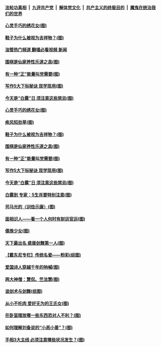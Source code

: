 ####  [法轮功真相](../../../../basic/blob/master/README.md?t=09080501) &nbsp;|&nbsp; [九评共产党](../../../../9ping.md/blob/master/README.md?t=09080501) &nbsp;|&nbsp; [解体党文化](../../../../jtdwh.md/blob/master/README.md?t=09080501)  &nbsp;|&nbsp; [共产主义的终极目的](../../../../gczydzjmd.md/blob/master/README.md?t=09080501) &nbsp;|&nbsp; [魔鬼在统治我们的世界](../../../../mgztzwmdsj.md/blob/master/README.md?t=09080501) 

#### [心灵手巧的绣花女(图)](../pages/p7/1015583.md?t=09080501) 

#### [鞋子为什么被视为吉祥物？(图)](../pages/p7/1015831.md?t=09080501) 

#### [油管热门频道 翻墙必看视频 新闻](http://45.76.130.85:81/youtube.html?09080501)

#### [围棋是仙家养性乐道之具(图)](../pages/p7/1016071.md?t=09080501) 

#### [有一种“正”能量叫党需要(图)](../pages/p7/1016084.md?t=09080501) 

#### [写作5大下标秘诀 现学现用(图)](../pages/p7/1015892.md?t=09080501) 

#### [今天是“白露”日 须注意这些禁忌(图)](../pages/p7/1016041.md?t=09080501) 

#### [心灵手巧的绣花女(图)](../pages/p7/1015583.md?t=09080501) 

#### [疾风知劲草(图)](../pages/p7/1015982.md?t=09080501) 

#### [鞋子为什么被视为吉祥物？(图)](../pages/p7/1015831.md?t=09080501) 

#### [围棋是仙家养性乐道之具(图)](../pages/p7/1016071.md?t=09080501) 

#### [有一种“正”能量叫党需要(图)](../pages/p7/1016084.md?t=09080501) 

#### [写作5大下标秘诀 现学现用(图)](../pages/p7/1015892.md?t=09080501) 

#### [今天是“白露”日 须注意这些禁忌(图)](../pages/p7/1016041.md?t=09080501) 

#### [白露到 专家：5生肖要特别注意(图)](../pages/p7/1016030.md?t=09080501) 

#### [司马光的〈训俭示康〉(图)](../pages/p7/1014861.md?t=09080501) 

#### [面相识人——看一个人何时有财运官运(图)](../pages/p7/1013353.md?t=09080501) 

#### [傣族少女(图)](../pages/p7/1015582.md?t=09080501) 

#### [天下最出名 盛唐剑舞第一人(图)](../pages/p7/1015813.md?t=09080501) 

#### [【戴东尼专栏】传统名瓷——粉彩(组图)](../pages/p7/1009832.md?t=09080501) 

#### [爱国诗人穿越千年的呐喊(图)](../pages/p7/1015850.md?t=09080501) 

#### [两大神僧：慧侃、竺法慧(图)](../pages/p7/1015873.md?t=09080501) 

#### [谈剑术与剑舞(组图)](../pages/p7/1015805.md?t=09080501) 

#### [从小不吃肉 爱好无为的王氏女(图)](../pages/p7/1015229.md?t=09080501) 

#### [在卧室摆放哪一些东西恐对人不利？(图)](../pages/p7/1013354.md?t=09080501) 

#### [如何理解刘备说的“小恶小善”？(图)](../pages/p7/1015458.md?t=09080501) 

#### [手相3大主线 必须注意哪些状况发生？(图)](../pages/p7/1015708.md?t=09080501) 

<img src='http://gfw-breaker.win/goodnews/indexes/p7.md' width='0px' height='0px'/>
